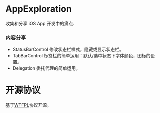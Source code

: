 # AppExploration
收集和分享 iOS App 开发中的痛点.

### 内容分享

- StatusBarControl 修改状态栏样式，隐藏或显示状态栏。
- TabBarControl 标签栏的简单运用：默认/选中状态下字体颜色，图标的设置。
- Delegation 委托代理的简单运用。

# 开源协议

基于[WTFPL](http://www.wtfpl.net/about/)协议开源。

